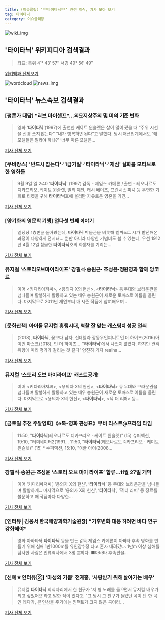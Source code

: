 ```yaml
---
title: (이슈클립) '**타이타닉**' 관련 이슈, 기사 모아 보기
tag: 타이타닉
category: 이슈클리핑
---
```

![wiki_img](https://user-images.githubusercontent.com/42597476/44503234-41136a80-a6d0-11e8-9071-6fc6418eafe4.png)
## **'**타이타닉**'** 위키피디아 검색결과
>좌표: 북위 41° 43′ 57″ 서경 49° 56′ 49″

<a href="https://ko.wikipedia.org/wiki/타이타닉" target="_blank">위키백과 전체보기</a>

![wordcloud](https://s3.ap-northeast-2.amazonaws.com/lyrics101-wordcloud/2018-09-09-1536441924.png)
![news_img](https://user-images.githubusercontent.com/42597476/44507050-1206f400-a6e4-11e8-8d98-7ffbfebb353f.png)
## **'**타이타닉**'** 뉴스속보 검색결과
### [평론가 대담] "러브 마이셀프"…외모지상주의 및 미의 기준 변화

>영화 ‘**타이타닉**’(1997)에 출연한 케이트 윈슬렛은 살이 많이 쪘을 때 “주위 시선을 신경 쓰지 않는다” “내가 행복하면 된다”고 말했다. 당시 패션업계에서도 ‘왜 모델들은 말라야 하냐?’ ‘너무 마른 모델은...

<a href="http://www.sporbiz.co.kr/news/articleView.html?idxno=270650" target="_blank">기사 전체 보기</a>

### [무비캉스] '반드시 잡는다'·'1급기밀'·'**타이타닉**'·'재심' 실화를 모티브로 한 영화들

>9월 9일 일 2:40 '**타이타닉**' (1997) 감독 - 제임스 카메론 / 출연 - 레오나르도 디카프리오, 케이트 윈슬렛, 빌리 제인, 캐시 베이츠, 프란시스 피셔 등 우연한 기회로 티켓을 구해 **타이타닉**호에 올라탄 자유로운 영혼을 가진...

<a href="http://www.ttlnews.com/article/life_culture/4151" target="_blank">기사 전체 보기</a>

### [양기화의 영문학 기행] 열다섯 번째 이야기

>일정상 1층만을 돌아봤는데, **타이타닉** 박물관을 비롯해 벨파스트 시가 발전해온 과정이 다양하게 전시돼... 뿐만 아니라 다양한 기념비도 볼 수 있는데, 우선 1912년 4월 12일 침몰한 **타이타닉**호의 희생자를 기리는...

<a href="http://www.kukinews.com/news/article.html?no=583871" target="_blank">기사 전체 보기</a>

### 뮤지컬 ‘스토리오브마이라이프’ 강필석·송원근· 조성윤·정원영과 함께 앙코르

>이어 <키다리아저씨>, <용의자 X의 헌신>, <**타이타닉**> 등 무대와 브라운관을 넘나들며 활발하게 활동하고 있는 배우 송원근이 새로운 토마스로 이름을 올린다. 마지막으로 2011년 재연부터 매 시즌 작품에 참여해오며...

<a href="http://www.sedaily.com/NewsView/1S4K2QTE1P" target="_blank">기사 전체 보기</a>

### [문화산책] 아이돌 뮤지컬 흥행시대, 역할 잘 맞는 캐스팅이 성공 열쇠

>(2018), **타이타닉**, 꽃보다 남자, 신데렐라 장동우인피니트인 더 하이츠(2016)아이언 마스크(2018), 인 더 하이츠... “‘**타이타닉**’에서 나쁘지 않았다. 하지만 관객 취향에 따라 평가가 갈리는 것 같다” 양진하 기자 realha...

<a href="http://www.hankookilbo.com/v/097b9a7ec060416490e1fd675e3fa49b" target="_blank">기사 전체 보기</a>

### 뮤지컬 '스토리 오브 마이라이프' 캐스트공개!

>이어 <키다리아저씨>, <용의자 X의 헌신>, <**타이타닉**> 등 무대와 브라운관을 넘나들며 활발하게 활동하고 있는 배우 송원근이 새로운 토마스로 이름을 올린다.   마지막으로 <용의자 X의 헌신>, <**타이타닉**>, <잭 더 리퍼> 등...

<a href="http://withinnews.co.kr/news/view.html?section=9&category=126&item=&no=16305" target="_blank">기사 전체 보기</a>

### [금토일 추천 주말영화]《e톡-영화 편성표》무비 리스트@프라임 타임

>11:50, "**타이타닉**(레오나르도 디카프리오ㆍ케이트 윈슬렛)" (15) 슈퍼액션, 19:10, "터미네이터2(1991... 11:50, "**타이타닉**(레오나르도 디카프리오ㆍ케이트 윈슬렛)" (15) * 수퍼액션, 15:10, "이글 아이(2008...

<a href="http://www.economytalk.kr/news/articleView.html?idxno=168616" target="_blank">기사 전체 보기</a>

### 강필석·송원근·조성윤 ‘스토리 오브 마이 라이프’ 합류…11월 27일 개막

>이어 ‘키다리아저씨’, ‘용의자 X의 헌신’, ‘**타이타닉**’ 등 무대와 브라운관을 넘나들며 활발하게... 마지막으로 ‘용의자 X의 헌신’, ‘**타이타닉**’, ‘잭 더 리퍼’ 등 장르를 불문하고 매 작품마다 다양한...

<a href="http://sports.donga.com/3/all/20180906/91859978/2" target="_blank">기사 전체 보기</a>

### [인터뷰│김웅서 한국해양과학기술원장] "기후변화 대응 하려면 바다 연구 강화해야"

>영화 아바타와 **타이타닉** 등을 만든 감독 제임스 카메론이 아바타 후속 영화를 만들기 위해 심해 1만1000m를 유인잠수정 타고 혼자 내려갔다. 1만m 이상 심해를 탐사한 사람은 인류역사에서 3명 뿐이다. ■아바타 후속편을...

<a href="http://www.naeil.com/news_view/?id_art=287772" target="_blank">기사 전체 보기</a>

### [신예★인터뷰②] '마성의 기쁨' 전재홍, '사랑받기 위해 살아가는 배우'

>뮤지컬 **타이타닉** 회식자리에서 한 친구가 '저 형 노래를 들으면서 뮤지컬 배우가 되고 싶었어요'라고 말한 적이 있다고. "그 당시 그 친구가 들었던 곡이 단 한 곡인 데다가, 큰 인상을 주기에는 임팩트가 크지 않은 곡이라...

<a href="http://www.newstown.co.kr/news/articleView.html?idxno=339441" target="_blank">기사 전체 보기</a>


